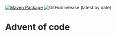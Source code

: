 [![Maven Package](https://github.com/darindiseppom/advent-of-code/actions/workflows/maven-publish.yml/badge.svg)](https://github.com/darindiseppom/advent-of-code/actions/workflows/maven-publish.yml)
![GitHub release (latest by date)](https://img.shields.io/github/v/release/darindiseppom/advent-of-code)
# Advent of code
